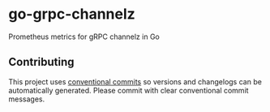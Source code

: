 # go-grpc-channelz
Prometheus metrics for gRPC channelz in Go

## Contributing

This project uses [conventional commits](https://conventionalcommits.org) so versions and changelogs can be automatically generated. Please commit with clear conventional commit messages.